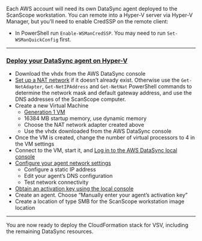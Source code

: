 Each AWS account will need its own DataSync agent deployed to the ScanScope workstation. You can remote into a Hyper-V server via Hyper-V Manager, but you’ll need to enable CredSSP on the remote client:
- In PowerShell run `Enable-WSManCredSSP`. You may need to run `Set-WSManQuickConfig` first.

---
### [Deploy your DataSync agent on Hyper-V](https://docs.aws.amazon.com/datasync/latest/userguide/deploy-agents.html#create-hyper-v-agent)
- Download the vhdx from the AWS DataSync console
- [Set up a NAT network](https://docs.microsoft.com/en-us/virtualization/hyper-v-on-windows/user-guide/setup-nat-network) if it doesn’t already exist. Otherwise use the `Get-NetAdapter`, `Get-NetIPAddress` and `Get-NetNat` PowerShell commands to determine the network mask and default gateway address, and use the DNS addresses of the ScanScope computer.
- Create a new Virtual Machine
    - [Generation 1 VM](https://docs.aws.amazon.com/datasync/latest/userguide/agent-requirements.html#hosts-requirements)
    - 16384 MB startup memory, use dynamic memory
    - Choose the NAT network adapter created above
    - Use the vhdx downloaded from the AWS DataSync console
- Once the VM is created, change the number of virtual processors to 4 in the VM settings
- Connect to the VM, start it, and [Log in to the AWS DataSync local console](https://docs.aws.amazon.com/datasync/latest/userguide/local-console-vm.html#local-console-login)
- [Configure your agent network settings](https://docs.aws.amazon.com/datasync/latest/userguide/local-console-vm.html#network-configration)
    - Configure a static IP address
    - Edit your agent’s DNS configuration
    - Test network connectivity
- [Obtain an activation key using the local console](https://docs.aws.amazon.com/datasync/latest/userguide/local-console-vm.html#get-activation-key)
- Create an agent. Choose “Manually enter your agent’s activation key”
- Create a location of type SMB for the ScanScope workstation image location
---
You are now ready to deploy the CloudFormation stack for VSV, including the remaining DataSync resources.
